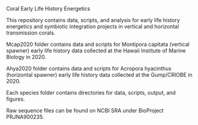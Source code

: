 






Coral Early Life History Energetics

This repository contains data, scripts, and analysis for early life history energetics and symbiotic integration projects in vertical and horizontal transmission corals.  

Mcap2020 folder contains data and scripts for Montipora capitata (vertical spawner) early life history data collected at the Hawaii Institute of Marine Biology in 2020.  

Ahya2020 folder contains data and scripts for Acropora hyacinthus (horizontal spawner) early life history data collected at the Gump/CRIOBE in 2020.  

Each species folder contains directories for data, scripts, output, and figures.  
 
Raw sequence files can be found on NCBI SRA under BioProject PRJNA900235.  